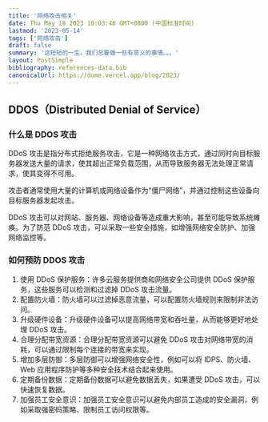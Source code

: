 ```yaml
---
title: '网络攻击相关'
date: Thu May 18 2023 10:03:46 GMT+0800 (中国标准时间)
lastmod: '2023-05-14'
tags: ['网络攻击']
draft: false
summary: '这短短的一生，我们总要做一些有意义的事情。。。'
layout: PostSimple
bibliography: references-data.bib
canonicalUrl: https://dume.vercel.app/blog/2023/
---
```


## DDOS（Distributed Denial of Service）

### 什么是 DDOS 攻击

DDoS 攻击是指分布式拒绝服务攻击，它是一种网络攻击方式，通过同时向目标服务器发送大量的请求，使其超出正常负载范围，从而导致服务器无法处理正常请求，使其变得不可用。

攻击者通常使用大量的计算机或网络设备作为“僵尸网络”，并通过控制这些设备向目标服务器发起攻击。

DDoS 攻击可以对网站、服务器、网络设备等造成重大影响，甚至可能导致系统瘫痪。为了防范 DDoS 攻击，可以采取一些安全措施，如增强网络安全防护、加强网络监控等。

### 如何预防 DDOS 攻击

1. 使用 DDoS 保护服务：许多云服务提供商和网络安全公司提供 DDoS 保护服务，这些服务可以检测和过滤掉 DDoS 攻击流量。
2. 配置防火墙：防火墙可以过滤掉恶意流量，可以配置防火墙规则来限制非法访问。
3. 升级硬件设备：升级硬件设备可以提高网络带宽和吞吐量，从而能够更好地处理 DDoS 攻击。
4. 合理分配带宽资源：合理分配带宽资源可以避免 DDoS 攻击对网络带宽的消耗，可以通过限制每个连接的带宽来实现。
5. 增加多层防御：多层防御可以增强网络安全性，例如可以将 IDPS、防火墙、Web 应用程序防护等多种安全技术结合起来使用。
6. 定期备份数据：定期备份数据可以避免数据丢失，如果遭受 DDoS 攻击，可以快速恢复数据。
7. 加强员工安全意识：加强员工安全意识可以避免内部员工造成的安全漏洞，例如采取强密码策略、限制员工访问权限等。
